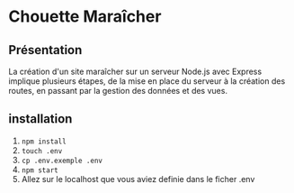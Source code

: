 # Chouette Maraîcher

## Présentation 

La création d'un site maraîcher sur un serveur Node.js avec Express implique plusieurs étapes, de la mise en place du serveur à la création des routes, en passant par la gestion des données et des vues.

## installation 

1. `npm install` 
2. `touch .env` 
3. `cp .env.exemple .env`
4. `npm start`
5. Allez sur le localhost que vous aviez definie dans le ficher .env 